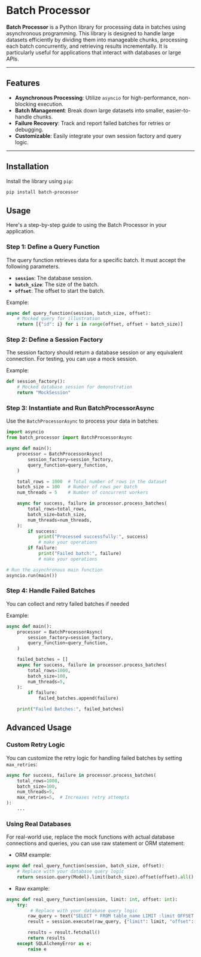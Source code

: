 # Batch Processor

**Batch Processor** is a Python library for processing data in batches using asynchronous programming. This library is designed to handle large datasets efficiently by dividing them into manageable chunks, processing each batch concurrently, and retrieving results incrementally. It is particularly useful for applications that interact with databases or large APIs.

---

## Features
- **Asynchronous Processing**: Utilize `asyncio` for high-performance, non-blocking execution.
- **Batch Management**: Break down large datasets into smaller, easier-to-handle chunks.
- **Failure Recovery**: Track and report failed batches for retries or debugging.
- **Customizable**: Easily integrate your own session factory and query logic.

---

## Installation
Install the library using `pip`:

```bash
pip install batch-processor
```

## Usage
Here's a step-by-step guide to using the Batch Processor in your application.

### Step 1: Define a Query Function
The query function retrieves data for a specific batch. It must accept the following parameters.

- **`session`**: The database session.
- **`batch_size`**: The size of the batch.
- **`offset`**: The offset to start the batch.

Example:
```python
async def query_function(session, batch_size, offset):
    # Mocked query for illustration
    return [{"id": i} for i in range(offset, offset + batch_size)]
```
### Step 2: Define a Session Factory
The session factory should return a database session or any equivalent connection. For testing, you can use a mock session.

Example:
```python
def session_factory():
    # Mocked database session for demonstration
    return "MockSession"
```
### Step 3: Instantiate and Run BatchProcessorAsync
Use the `BatchProcessorAsync` to process your data in batches:

```python
import asyncio
from batch_processor import BatchProcessorAsync

async def main():
    processor = BatchProcessorAsync(
        session_factory=session_factory,
        query_function=query_function,
    )

    total_rows = 1000  # Total number of rows in the dataset
    batch_size = 100   # Number of rows per batch
    num_threads = 5    # Number of concurrent workers

    async for success, failure in processor.process_batches(
        total_rows=total_rows,
        batch_size=batch_size,
        num_threads=num_threads,
    ):
        if success:
            print("Processed successfully:", success)
            # make your operations
        if failure:
            print("Failed batch:", failure)
            # make your operations

# Run the asynchronous main function
asyncio.run(main())
```
### Step 4: Handle Failed Batches
You can collect and retry failed batches if needed

Example:
```python
async def main():
    processor = BatchProcessorAsync(
        session_factory=session_factory,
        query_function=query_function,
    )

    failed_batches = []
    async for success, failure in processor.process_batches(
        total_rows=1000,
        batch_size=100,
        num_threads=5,
    ):
        if failure:
            failed_batches.append(failure)

    print("Failed Batches:", failed_batches)
```

## Advanced Usage
### Custom Retry Logic
You can customize the retry logic for handling failed batches by setting `max_retries`:

```python
async for success, failure in processor.process_batches(
    total_rows=1000,
    batch_size=100,
    num_threads=5,
    max_retries=5,  # Increases retry attempts
):
    ...
```
### Using Real Databases
For real-world use, replace the mock functions with actual database connections and queries, you can use raw statement or ORM statement:

- ORM example:
```python
async def real_query_function(session, batch_size, offset):
    # Replace with your database query logic
    return session.query(Model).limit(batch_size).offset(offset).all()
```

- Raw example:
```python
async def real_query_function(session, limit: int, offset: int):
    try:
         # Replace with your database query logic
        raw_query = text("SELECT * FROM table_name LIMIT :limit OFFSET :offset")
        result = session.execute(raw_query, {"limit": limit, "offset": offset})

        results = result.fetchall()
        return results
    except SQLAlchemyError as e:
        raise e
```
